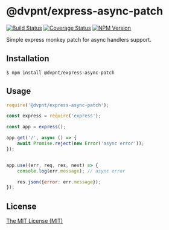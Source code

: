 # @dvpnt/express-async-patch
[![Build Status](https://travis-ci.org/dvpnt/express-async-patch.svg?branch=master)](https://travis-ci.org/dvpnt/express-async-patch)
[![Coverage Status](https://coveralls.io/repos/github/dvpnt/express-async-patch/badge.svg?branch=master)](https://coveralls.io/github/dvpnt/express-async-patch?branch=master)
[![NPM Version](https://img.shields.io/npm/v/@dvpnt/express-async-patch.svg)](https://www.npmjs.com/package/@dvpnt/express-async-patch)

Simple express monkey patch for async handlers support.

## Installation

    $ npm install @dvpnt/express-async-patch


## Usage
```js
require('@dvpnt/express-async-patch');

const express = require('express');

const app = express();

app.get('/', async () => {
	await Promise.reject(new Error('async error'));
});


app.use((err, req, res, next) => {
	console.log(err.message); // async error

	res.json({error: err.message});
});

```

## License

[The MIT License (MIT)](/LICENSE)